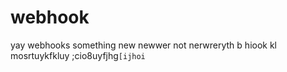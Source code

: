 # webhook
yay webhooks
something new
newwer not 
nerwreryth b
hiook kl
mosrtuykfkluy ;cio8uyfjhg```[ijhoi```
